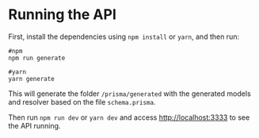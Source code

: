 # Running the API

First, install the dependencies using `npm install` or `yarn`, and then run:

```shell
#npm
npm run generate

#yarn
yarn generate
```

This will generate the folder `/prisma/generated` with the generated models and resolver based on the file `schema.prisma`.

Then run `npm run dev` or `yarn dev` and access <a href="http://localhost:3333">http://localhost:3333</a> to see the API running.